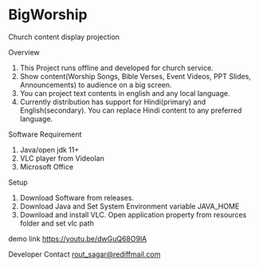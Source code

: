 # BigWorship
Church content display projection

Overview
1. This Project runs offline and developed for church service.
2. Show content(Worship Songs, Bible Verses, Event Videos, PPT Slides, Announcements) to audience on a big screen.
3. You can project text contents in english and any local language.
4. Currently distribution has support for Hindi(primary) and English(secondary). You can replace Hindi content to any preferred language. 

Software Requirement
1. Java/open jdk 11+
2. VLC player from Videolan
3. Microsoft Office


Setup

1. Download Software from releases.
2. Download Java and Set System Environment variable JAVA_HOME
4. Download and install VLC. Open application property from resources folder and set vlc path

demo link
https://youtu.be/dwGuQ68O9lA


Developer Contact
rout_sagar@rediffmail.com
